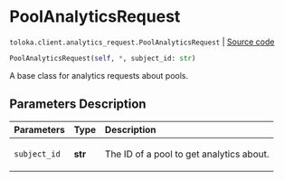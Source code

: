 # PoolAnalyticsRequest
`toloka.client.analytics_request.PoolAnalyticsRequest` | [Source code](https://github.com/Toloka/toloka-kit/blob/v1.2.3/src/client/analytics_request.py#L39)

```python
PoolAnalyticsRequest(self, *, subject_id: str)
```

A base class for analytics requests about pools.

## Parameters Description

| Parameters | Type | Description |
| :----------| :----| :-----------|
`subject_id`|**str**|<p>The ID of a pool to get analytics about.</p>
